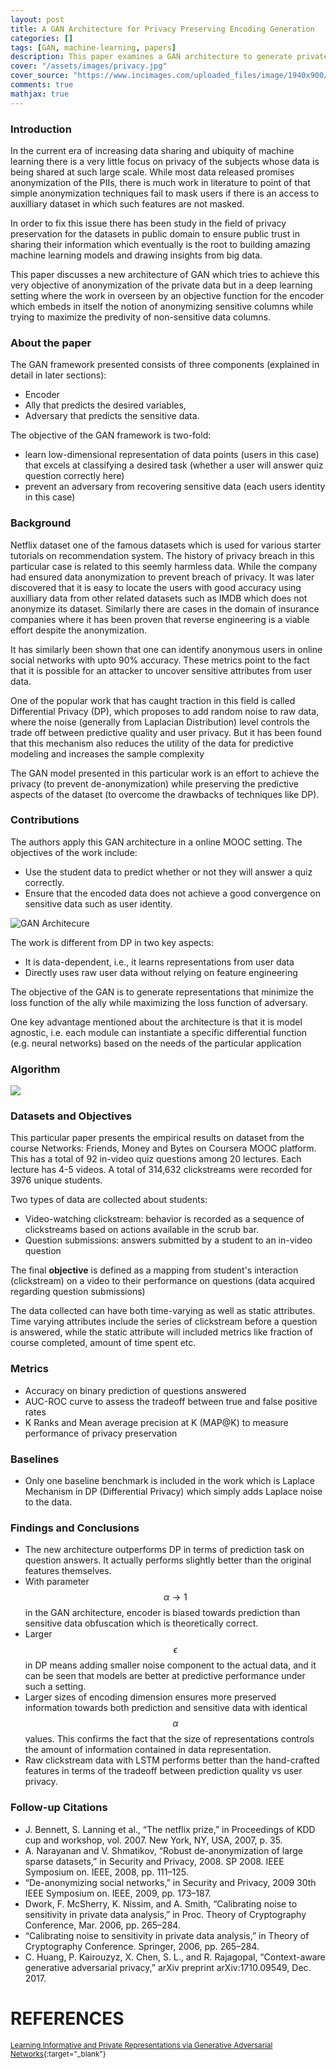 ```yaml
---
layout: post
title: A GAN Architecture for Privacy Preserving Encoding Generation
categories: []
tags: [GAN, machine-learning, papers]
description: This paper examines a GAN architecture to generate private encodings by ensuring a two player min-max optimization that regulates information leakage.
cover: "/assets/images/privacy.jpg"
cover_source: "https://www.incimages.com/uploaded_files/image/1940x900/getty_468867139_157971.jpg"
comments: true
mathjax: true
---
```


### Introduction

In the current era of increasing data sharing and ubiquity of machine learning there is a very little focus on privacy of the subjects whose data is being shared at such large scale. While most data released promises anonymization of the PIIs, there is much work in literature to point of that simple anonymization techniques fail to mask users if there is an access to auxilliary dataset in which such features are not masked.

In order to fix this issue there has been study in the field of privacy preservation for the datasets in public domain to ensure public trust in sharing their information which eventually is the root to building amazing machine learning models and drawing insights from big data.

This paper discusses a new architecture of GAN which tries to achieve this very objective of anonymization of the private data but in a deep learning setting where the work in overseen by an objective function for the encoder which embeds in itself the notion of anonymizing sensitive columns while trying to maximize the predivity of non-sensitive data columns.

### About the paper

The GAN framework presented consists of three components (explained in detail in later sections):

- Encoder
- Ally that predicts the desired variables,
- Adversary that predicts the sensitive data.

The objective of the GAN framework is two-fold: 

- learn low-dimensional representation of data points (users in this case) that excels at  classifying a desired task (whether a user will answer quiz question correctly here)
- prevent an adversary from recovering sensitive data (each users identity in this case)

### Background 

Netflix dataset one of the famous datasets which is used for various starter tutorials on recommendation system. The history of privacy breach in this particular case is related to this seemly harmless data. While the company had ensured data anonymization to prevent breach of privacy. It was later discovered that it is easy to locate the users with good accuracy using auxilliary data from other related datasets such as IMDB which does not anonymize its dataset. Similarly there are cases in the domain of insurance companies where it has been proven that reverse engineering is a viable effort despite the anonymization.

It has similarly been shown that one can identify anonymous users in online social networks with upto 90% accuracy. These metrics point to the fact that it is possible for an attacker to uncover sensitive attributes from user data. 

One of the popular work that has caught traction in this field is called Differential Privacy (DP), which proposes to add random noise to raw data, where the noise (generally from Laplacian Distribution) level controls the trade off between predictive quality and user privacy. But it has been found that this mechanism also reduces the utility of the data for predictive modeling and increases the sample complexity 

The GAN model presented in this particular work is an effort to achieve the privacy (to prevent de-anonymization) while preserving the predictive aspects of the dataset (to overcome the drawbacks of techniques like DP).

### Contributions

The authors apply this GAN architecture in a online MOOC setting. The objectives of the work include:

- Use the student data to predict whether or not they will answer a quiz correctly.
- Ensure that the encoded data does not achieve a good convergence on sensitive data such as user identity.

![GAN Architecure](/assets/2019-10-14-learning-informative-and-private-representations/fig-1-gan-architecture.png?raw=true)

The work is different from DP in two key aspects:

- It is data-dependent, i.e., it learns representations from user data
- Directly uses raw user data without relying on feature engineering

The objective of the GAN is to generate representations that minimize the loss function of the ally while maximizing the loss function of adversary.

One key advantage mentioned about the architecture is that it is model agnostic, i.e. each module can instantiate a specific differential function (e.g. neural networks) based on the needs of the particular application

### Algorithm

![](/assets/2019-10-14-learning-informative-and-private-representations/fig-2-algorithm.png?raw=true)

### Datasets and Objectives

This particular paper presents the empirical results on dataset from the course Networks: Friends, Money and Bytes on Coursera MOOC platform. This has a total of 92 in-video quiz questions among 20 lectures. Each lecture has 4-5 videos. A total of 314,632 clickstreams were recorded for 3976 unique students. 

Two types of data are collected about students:
- Video-watching clickstream: behavior is recorded as a sequence of clickstreams based on actions available in the scrub bar.
- Question submissions: answers submitted by a student to an in-video question

The final **objective** is defined as a mapping from student's interaction (clickstream) on a video to their performance on questions (data acquired regarding question submissions)

The data collected can have both time-varying as well as static attributes. Time varying attributes include the series of clickstream before a question is answered, while the static attribute will included metrics like fraction of course completed, amount of time spent etc.

### Metrics

- Accuracy on binary prediction of questions answered
- AUC-ROC curve to assess the tradeoff between true and false positive rates
- K Ranks and Mean average precision at K (MAP@K) to measure performance of privacy preservation

### Baselines

- Only one baseline benchmark is included in the work which is Laplace Mechanism in DP (Differential Privacy) which simply adds Laplace noise to the data.

### Findings and Conclusions

- The new architecture outperforms DP in terms of prediction task on question answers. It actually performs slightly better than the original features themselves.
- With parameter $$\alpha \to 1$$ in the GAN architecture, encoder is biased towards prediction than sensitive data obfuscation which is theoretically correct.
- Larger $$\epsilon$$ in DP means adding smaller noise component to the actual data, and it can be seen that models are better at predictive performance under such a setting.
- Larger sizes of encoding dimension ensures more preserved information towards both prediction and sensitive data with identical $$\alpha$$ values. This confirms the fact that the size of representations controls the amount of information contained in data representation.
- Raw clickstream data with LSTM performs better than the hand-crafted features in terms of the tradeoff between prediction quality vs user privacy.

### Follow-up Citations

- J. Bennett, S. Lanning et al., “The netflix prize,” in Proceedings of KDD
cup and workshop, vol. 2007. New York, NY, USA, 2007, p. 35.
- A. Narayanan and V. Shmatikov, “Robust de-anonymization of large sparse datasets,” in Security and Privacy, 2008. SP 2008. IEEE Symposium on. IEEE, 2008, pp. 111–125.
- “De-anonymizing social networks,” in Security and Privacy, 2009
30th IEEE Symposium on. IEEE, 2009, pp. 173–187.
- Dwork, F. McSherry, K. Nissim, and A. Smith, “Calibrating noise
to sensitivity in private data analysis,” in Proc. Theory of Cryptography
Conference, Mar. 2006, pp. 265–284.
- “Calibrating noise to sensitivity in private data analysis,” in Theory of Cryptography Conference. Springer, 2006, pp. 265–284.
- C. Huang, P. Kairouzyz, X. Chen, S. L., and R. Rajagopal, “Context-aware generative adversarial privacy,” arXiv preprint arXiv:1710.09549, Dec. 2017.


# REFERENCES

<small>[Learning Informative and Private Representations via Generative Adversarial Networks](https://ieeexplore.ieee.org/stamp/stamp.jsp?tp=&arnumber=8622089&tag=1){:target="_blank"}</small>